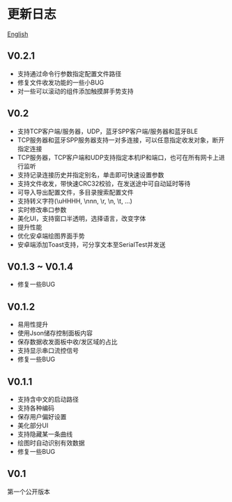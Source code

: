 # 更新日志

[English](../../CHANGELOG.md)  

## V0.2.1
+ 支持通过命令行参数指定配置文件路径  
+ 修复文件收发功能的一些小BUG  
+ 对一些可以滚动的组件添加触摸屏手势支持  

## V0.2
+ 支持TCP客户端/服务器，UDP，蓝牙SPP客户端/服务器和蓝牙BLE
+ TCP服务器和蓝牙SPP服务器支持一对多连接，可以任意指定收发对象，断开指定连接
+ TCP服务器，TCP客户端和UDP支持指定本机IP和端口，也可在所有网卡上进行监听
+ 支持记录连接历史并指定别名，单击即可快速设置参数
+ 支持文件收发，带快速CRC32校验，在发送途中可自动延时等待
+ 可导入导出配置文件，多目录搜索配置文件
+ 支持转义字符(\uHHHH, \nnn, \r, \n, \t, ...)
+ 实时修改串口参数
+ 美化UI，支持窗口半透明，选择语言，改变字体
+ 提升性能
+ 优化安卓端绘图界面手势
+ 安卓端添加Toast支持，可分享文本至SerialTest并发送

## V0.1.3 ~ V0.1.4
+ 修复一些BUG  

## V0.1.2
+ 易用性提升  
+ 使用Json储存控制面板内容  
+ 保存数据收发面板中收/发区域的占比  
+ 支持显示串口流控信号  
+ 修复一些BUG  

## V0.1.1
+ 支持含中文的启动路径
+ 支持各种编码
+ 保存用户偏好设置
+ 美化部分UI
+ 支持隐藏某一条曲线
+ 绘图时自动识别有效数据
+ 修复一些BUG

## V0.1
第一个公开版本